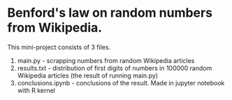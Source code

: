 # Benford's law on random numbers from Wikipedia. 
This mini-project consists of 3 files.
1. main.py - scrapping numbers from random Wikipedia articles
2. results.txt - distribution of first digits of numbers in 100000 random Wikipedia articles (the result of running main.py)
3. conclusions.ipynb - conclusions of the result. Made in jupyter notebook with R kernel
